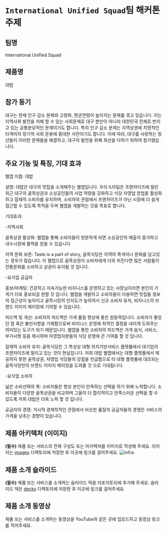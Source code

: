 # `International Unified Squad`팀 해커톤 주제

## 팀명

 International Unified Squad

## 제품명

대밥

## 참가 동기

대구는 현재 인구 감소 문제와 고령화, 편균연령이 높아지는 문제를 겪고 있습니다. 이는 지역사회 발전을 저해 할 수 있는 사회문제로 대구 뿐만이 아니라 대한민국 전체로 번지고 있는 공통분모적인 문제이기도 합니다. 특히 인구 감소 문제는 지역상권에 치명적인 타격이자 장기적 사회 운용에 중대한 사안이기도 합니다. 이에 따라, 대구를 사랑하는 청년들이 이러한 문제들을 해결하고, 대구의 발전을 위해 최선을 다하기 위하여 참가했습니다.

## 주요 기능 및 특징, 기대 효과

웹앱 이름: 대밥

설명: 대밥은 대구의 맛집을 소개해주는 웹앱입니다. 우리 IUS팀은 프렌차이즈에 밀린 최근 대구의 골목상권과 소상공인들의 사업 역량을 강화하고 식당 자영업 창업을 활성화하고 잠재적 소비자를 유치하며, 소비자의 관점에서 프렌차이즈가 아닌 시장에 더 쉽게 접근할 수 있도록 목적을 두며 웹앱을 개발하는 것을 목표로 합니다.


기대효과:


-지역사회

골목상권 활성화: 웹앱을 통해 소비자들이 방문하게 되면 소상공인의 매출이 증가하고 내수시장에 활력을 얻을 수 있습니다

지역 문화 보존: Taste is a part of story, 골목식당은 지역의 특색이나 문화를 담고있는 경우가 많습니다. 이 웹앱으로 골목상권이 소비자에게 더욱 퍼진다면 많은 사람들이 전통문화를 소비하고 상권이 유지될 것 입니다.


-요식업 공급자

홍보/마케팅: 건강하고 지속가능한 비지니스를 운영하고 있는 사장님이라면 본인의 가게가 더욱 홍보되길 원할 것 입니다. 웹앱을 개발하고 소비자들이 이용하면 맛집들 정보의 접근성이 높아지고 골목시장의 인지도가 높아져서 신규 소비자 유치, 비지니스의 브랜드 이미지 메이킹에 기여할 수 있습니다.

피드백 및 개선: 소비자의 피드백은 가게 품질 향상에 좋은 원동력입니다. 소비자가 좋았던 점 혹은 불만사항을 기재함으로써 비지니스 운영에 최적인 결정을 내리게 도와주는 의미있는 도구가 되기 때문입니다. 웹앱을 통한 소비자의 피드백은 가게 음식, 서비스, 부가사항 등을 제시하며 자영업자분들의 식당 운영에 큰 기여를 할 것 입니다.

잠재적 소비자 유치: 골목식당은 그 특성상 대형 위치기반서비스 플렛폼에서 대기업의 프렌차이즈에 밀리고 있는 것이 현실입니다. 저희 대밥 웹앱에서는 대형 플렛폼에서 제공하지 못한 골목상권, 자영업 식당들의 강점을 언급함으로 타 대형 플렛폼에 대조되는 골목식당만의 브랜드 이미지 메이킹을 도와줄 것 으로 기대됩니다.


-요식업 소비자

넓은 소비선택의 폭: 소비자들은 항상 본인이 만족하는 선택을 하기 위해 노력합니다. 소비자들이 다양한 골목상권을 비교하며 그들이 더 합리적이고 만족스러운 선택을 할 수 있도록 저희 대밥은 더욱 노력 할 것 입니다.

공급자의 경쟁: 거시적 경제학적인 관점에서 비슷한 품질의 공급자들의 경쟁은 서비스의 가격을 낮추는 경향이 있습니다. 

## 제품 아키텍처 (이미지)

**(필수)** 제품 또는 서비스의 전체 구성도 또는 아키텍처를 이미지로 작성해 주세요. 이미지는 [images](images/infra.png) 디렉토리에 저장한 후 이곳에 링크를 걸어주세요.
![infra](https://github.com/hackersground-kr/IUS/assets/87653966/cca89d05-a2c0-46e4-942d-3677e28db078)


## 제품 소개 슬라이드

**(필수)** 제품 또는 서비스를 소개하는 슬라이드 덱을 리포지토리에 추가해 주세요. 슬라이드 덱은 [decks](./decks) 디렉토리에 저장한 후 이곳에 링크를 걸어주세요.

## 제품 소개 동영상

제품 또는 서비스를 소개하는 동영상을 YouTube와 같은 곳에 업로드하고 동영상 링크를 적어주세요.

